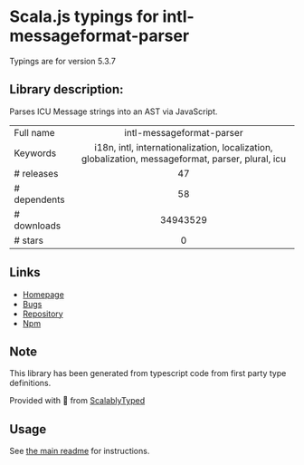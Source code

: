 
# Scala.js typings for intl-messageformat-parser

Typings are for version 5.3.7

## Library description:
Parses ICU Message strings into an AST via JavaScript.

|                    |                 |
| ------------------ | :-------------: |
| Full name          | intl-messageformat-parser |
| Keywords           | i18n, intl, internationalization, localization, globalization, messageformat, parser, plural, icu |
| # releases         | 47 |
| # dependents       | 58 |
| # downloads        | 34943529 |
| # stars            | 0 |

## Links
- [Homepage](https://github.com/formatjs/formatjs)
- [Bugs](https://github.com/formatjs/formatjs/issues)
- [Repository](https://github.com/formatjs/formatjs)
- [Npm](https://www.npmjs.com/package/intl-messageformat-parser)
    


## Note
This library has been generated from typescript code from first party type definitions.

Provided with :purple_heart: from [ScalablyTyped](https://github.com/oyvindberg/ScalablyTyped)

## Usage
See [the main readme](../../readme.md) for instructions.


